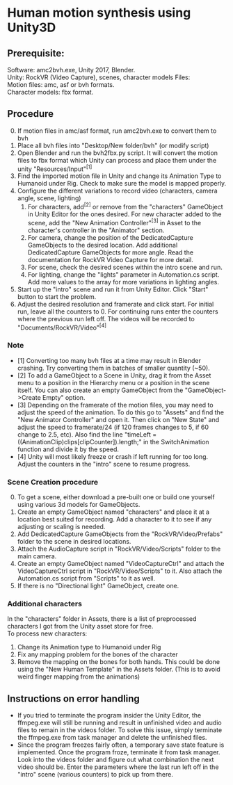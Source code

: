 # Human motion synthesis using Unity3D

## Prerequisite:
Software: amc2bvh.exe, Unity 2017, Blender. <br />
Unity: RockVR (Video Capture), scenes, character models
Files: <br />
  Motion files: amc, asf or bvh formats. <br />
  Character models: fbx format. <br />

## Procedure
0. If motion files in amc/asf format, run amc2bvh.exe to convert them to bvh
1. Place all bvh files into "Desktop/New folder/bvh" (or modify script)
2. Open Blender and run the bvh2fbx.py script. It will convert the motion files to fbx format which Unity can process and place them under the unity "Resources/Input"<sup>[1]</sup>
3. Find the imported motion file in Unity and change its Animation Type to Humanoid under Rig. Check to make sure the model is mapped properly.
4. Configure the different variations to record video (characters, camera angle, scene, lighting)
    1. For characters, add<sup>[2]</sup> or remove from the "characters" GameObject in Unity Editor for the ones desired. For new character added to the scene, add the "New Animation Controller"<sup>[3]</sup> in Asset to the character's controller in the "Animator" section.
    2. For camera, change the position of the DedicatedCapture GameObjects to the desired location. Add additional DedicatedCapture GameObjects for more angle. Read the documentation for RockVR Video Capture for more detail.
    3. For scene, check the desired scenes within the intro scene and run.
    4. For lighting, change the "lights" parameter in Automation.cs script. Add more values to the array for more variations in lighting angles.
5. Start up the "intro" scene and run it from Unity Editor. Click "Start" button to start the problem.
6. Adjust the desired resolution and framerate and click start. For initial run, leave all the counters to 0. For continuing runs enter the counters where the previous run left off. The videos will be recorded to "Documents/RockVR/Video"<sup>[4]</sup>

### Note
* [1] Converting too many bvh files at a time may result in Blender crashing. Try converting them in batches of smaller quantity (~50).
* [2] To add a GameObject to a Scene in Unity, drag it from the Asset menu to a position in the Hierarchy menu or a position in the scene itself. You can also create an empty GameObject from the "GameObject->Create Empty" option.
* [3] Depending on the framerate of the motion files, you may need to adjust the speed of the animation. To do this go to "Assets" and find the "New Animator Controller" and open it. Then click on "New State" and adjust the speed to framerate/24 (if 120 frames changes to 5, if 60 change to 2.5, etc).
Also find the line "timeLeft = ((AnimationClip)clips[clipCounter]).length;" in the SwitchAnimation function and divide it by the speed.
* [4] Unity will most likely freeze or crash if left running for too long. Adjust the counters in the "intro" scene to resume progress.

### Scene Creation procedure
0. To get a scene, either download a pre-built one or build one yourself using various 3d models for GameObjects.
1. Create an empty GameObject named "characters" and place it at a location best suited for recording. Add a character to it to see if any adjusting or scaling is needed.
2. Add DedicatedCapture GameObjects from the "RockVR/Video/Prefabs" folder to the scene in desired locations.
3. Attach the AudioCapture script in "RockVR/Video/Scripts" folder to the main camera.
4. Create an empty GameObject named "VideoCaptureCtrl" and attach the VideoCaptureCtrl script in "RockVR/Video/Scripts" to it. Also attach the Automation.cs script from "Scripts" to it as well.
5. If there is no "Directional light" GameObject, create one.

### Additional characters
In the "characters" folder in Assets, there is a list of preprocessed characters I got from the Unity asset store for free. <br />
To process new characters: <br />
1. Change its Animation type to Humanoid under Rig
2. Fix any mapping problem for the bones of the character
3. Remove the mapping on the bones for both hands. This could be done using the "New Human Template" in the Assets folder. (This is to avoid weird finger mapping from the animations)

## Instructions on error handling
* If you tried to terminate the program insider the Unity Editor, the ffmpeg.exe will still be running and result in unfinished video and audio files to remain in the videos folder. To solve this issue, simply terminate the ffmpeg.exe from task manager and delete the unfinished files.
* Since the program freezes fairly often, a temporary save state feature is implemented. Once the program froze, terminate it from task manager. Look into the videos folder and figure out what combination the next video should be. Enter the parameters where the last run left off in the "intro" scene (various counters) to pick up from there.
